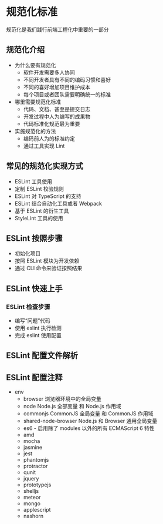# 规范化标准

规范化是我们践行前端工程化中重要的一部分

## 规范化介绍

- 为什么要有规范化
  - 软件开发需要多人协同
  - 不同开发者具有不同的编码习惯和喜好
  - 不同的喜好增加项目维护成本
  - 每个项目或者团队需要明确统一的标准
- 哪里需要规范化标准
  - 代码、文档、甚至是提交日志
  - 开发过程中人为编写的成果物
  - 代码标准化规范最为重要
- 实施规范化的方法
  - 编码前人为的标准约定
  - 通过工具实现 Lint

## 常见的规范化实现方式

- ESLint 工具使用
- 定制 ESLint 校验规则
- ESLint 对 TypeScript 的支持
- ESLint 结合自动化工具或者 Webpack
- 基于 ESLint 的衍生工具
- StyleLint 工具的使用

## ESLint 按照步骤

- 初始化项目
- 按照 ESLint 模块为开发依赖
- 通过 CLI 命令来验证按照结果

## ESLint 快速上手

### ESLint 检查步骤

- 编写“问题”代码
- 使用 eslint 执行检测
- 完成 eslint 使用配置

## ESLint 配置文件解析

## ESLint 配置注释

- env
  - browser 浏览器环境中的全局变量
  - node Node.js 全部变量 和 Node.js 作用域
  - commonjs CommonJS 全局变量 和 CommonJS 作用域
  - shared-node-browser Node.js 和 Browser 通用全局变量
  - es6 - 启用除了 modules 以外的所有 ECMAScript 6 特性
  - amd
  - mocha
  - jasmine
  - jest
  - phantomjs
  - protractor
  - qunit
  - jquery
  - prototypejs
  - shelljs
  - meteor
  - mongo
  - applescript
  - nashorn
